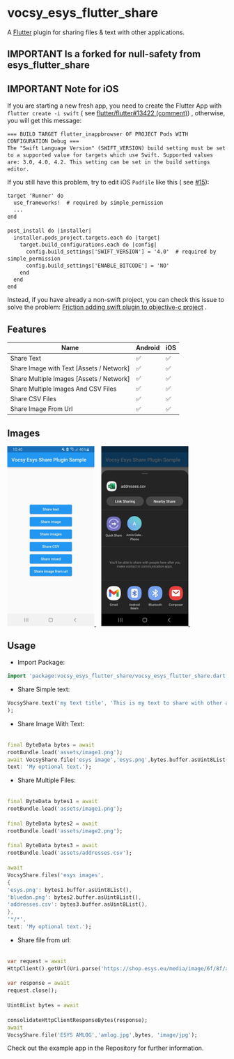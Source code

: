 # vocsy_esys_flutter_share

A [Flutter](https://flutter.io) plugin for sharing files & text with other applications.

## IMPORTANT Is a forked for null-safety from esys_flutter_share

## IMPORTANT Note for iOS

If you are starting a new fresh app, you need to create the Flutter App
with `flutter create -i swift` (
see [flutter/flutter#13422 (comment)](https://github.com/flutter/flutter/issues/13422#issuecomment-392133780))
, otherwise, you will get this message:

```
=== BUILD TARGET flutter_inappbrowser OF PROJECT Pods WITH CONFIGURATION Debug ===
The "Swift Language Version" (SWIFT_VERSION) build setting must be set to a supported value for targets which use Swift. Supported values are: 3.0, 4.0, 4.2. This setting can be set in the build settings editor.
```

If you still have this problem, try to edit iOS `Podfile` like this (
see [#15](https://github.com/pichillilorenzo/flutter_inappbrowser/issues/15)):

```
target 'Runner' do
  use_frameworks!  # required by simple_permission
  ...
end

post_install do |installer|
  installer.pods_project.targets.each do |target|
    target.build_configurations.each do |config|
      config.build_settings['SWIFT_VERSION'] = '4.0'  # required by simple_permission
      config.build_settings['ENABLE_BITCODE'] = 'NO'
    end
  end
end
```

Instead, if you have already a non-swift project, you can check this issue to solve the
problem: [Friction adding swift plugin to objective-c project](https://github.com/flutter/flutter/issues/16049)
.

## Features

| Name | Android | iOS |
|------|-------|------|
| Share Text | ✅ | ✅ |
| Share Image with Text [Assets / Network] | ✅ | ✅ |
| Share Multiple Images [Assets / Network] | ✅ | ✅ |
| Share Multiple Images And CSV Files | ✅ | ✅ |
| Share CSV Files | ✅ | ✅ |
| Share Image From Url | ✅ | ✅ |


## Images

<a href="#screenshots">
  <img src="https://raw.githubusercontent.com/kaushikgodhani/vocsy_esys_flutter_share/main/screenshot/S1.jpg" width="200px">
</a>&nbsp;&nbsp;

<a href="#screenshots">
  <img src="https://raw.githubusercontent.com/kaushikgodhani/vocsy_esys_flutter_share/main/screenshot/S2.jpg" width="200px">
</a>&nbsp;&nbsp;

## Usage

+ Import Package:

```dart
import 'package:vocsy_esys_flutter_share/vocsy_esys_flutter_share.dart';
```

+ Share Simple text:

```dart
VocsyShare.text('my text title', 'This is my text to share with other applications.', 'text/plain'
);
```

+ Share Image With Text:

```dart

final ByteData bytes = await
rootBundle.load('assets/image1.png');
await VocsyShare.file('esys image','esys.png',bytes.buffer.asUint8List(),'image/png',
text: 'My optional text.');
```

+ Share Multiple Files:

```dart

final ByteData bytes1 = await
rootBundle.load('assets/image1.png');

final ByteData bytes2 = await
rootBundle.load('assets/image2.png');

final ByteData bytes3 = await
rootBundle.load('assets/addresses.csv');

await
VocsyShare.files('esys images',
{
'esys.png': bytes1.buffer.asUint8List(),
'bluedan.png': bytes2.buffer.asUint8List(),
'addresses.csv': bytes3.buffer.asUint8List(),
},
'*/*',
text: 'My optional text.');
```

+ Share file from url:

```dart

var request = await
HttpClient().getUrl(Uri.parse('https://shop.esys.eu/media/image/6f/8f/af/amlog_transport-berwachung.jpg'));

var response = await
request.close();

Uint8List bytes = await

consolidateHttpClientResponseBytes(response);
await
VocsyShare.file('ESYS AMLOG','amlog.jpg',bytes, 'image/jpg');
```

Check out the example app in the Repository for further information.


